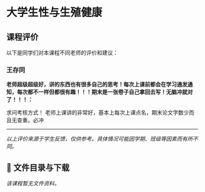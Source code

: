 # 大学生性与生殖健康

## 课程评价

以下是同学们对本课程不同老师的评价和建议：

### 王存同

**老师超级超级好，讲的东西也有很多自己的思考！每次上课前都会在学习通发通知，每次都不一样但都很有趣！！！期末是一张卷子自己拿回去写！无脑冲就对了！！！：**

求问考核方式！                    老师上课讲的非常好，基本上每次上课点名，期末论文字数少而且无查重。必冲

---

*以上评价来源于学生反馈，仅供参考。具体情况可能因学期、班级等因素而有所不同。*
## 📄 文件目录与下载

_该课程暂无文件资料。_
